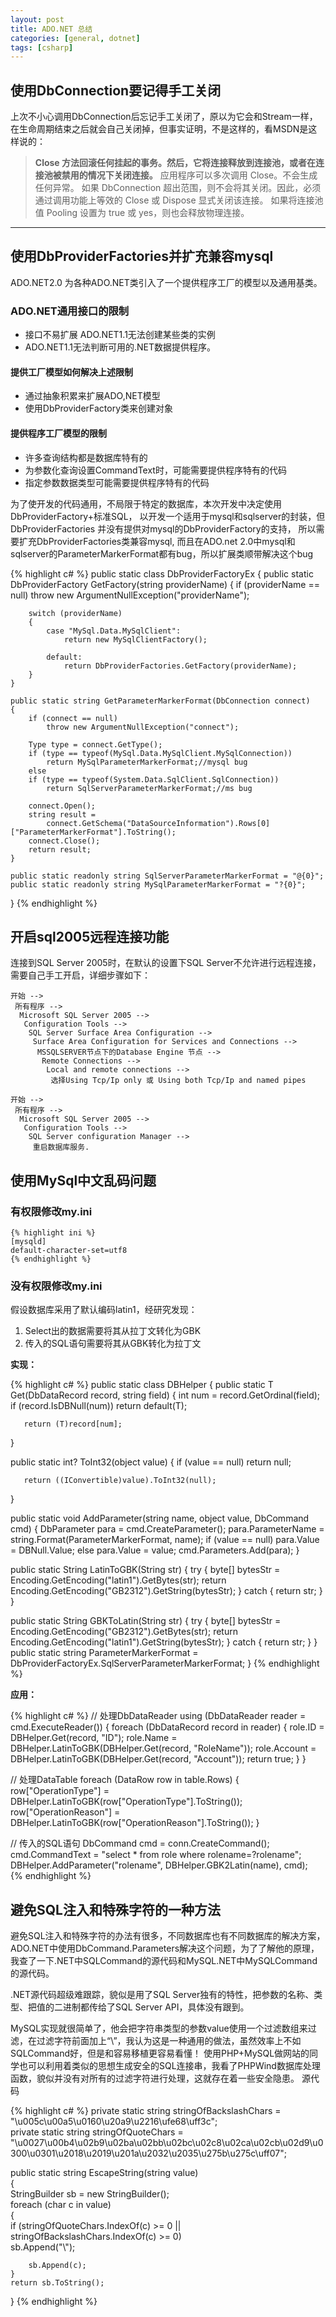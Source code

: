```yaml
---
layout: post
title: ADO.NET 总结
categories: [general, dotnet]
tags: [csharp]
---
```


## 使用DbConnection要记得手工关闭 ##

上次不小心调用DbConnection后忘记手工关闭了，原以为它会和Stream一样，
在生命周期结束之后就会自己关闭掉，但事实证明，不是这样的，看MSDN是这样说的：

> **Close 方法回滚任何挂起的事务。然后，它将连接释放到连接池，或者在连接池被禁用的情况下关闭连接。**
> 应用程序可以多次调用 Close。不会生成任何异常。 
> 如果 DbConnection 超出范围，则不会将其关闭。因此，必须通过调用功能上等效的 Close 或 Dispose 显式关闭该连接。
> 如果将连接池值 Pooling 设置为 true 或 yes，则也会释放物理连接。

----------

## 使用DbProviderFactories并扩充兼容mysql ##
ADO.NET2.0 为各种ADO.NET类引入了一个提供程序工厂的模型以及通用基类。

### ADO.NET通用接口的限制 ###
-  接口不易扩展 ADO.NET1.1无法创建某些类的实例
-  ADO.NET1.1无法判断可用的.NET数据提供程序。

#### 提供工厂模型如何解决上述限制 ####
-  通过抽象积累来扩展ADO,NET模型
-  使用DbProviderFactory类来创建对象

#### 提供程序工厂模型的限制 ####
-  许多查询结构都是数据库特有的
-  为参数化查询设置CommandText时，可能需要提供程序特有的代码
-  指定参数数据类型可能需要提供程序特有的代码

为了使开发的代码通用，不局限于特定的数据库，本次开发中决定使用DbProviderFactory+标准SQL，
以开发一个适用于mysql和sqlserver的封装，但DbProviderFactories
并没有提供对mysql的DbProviderFactory的支持，
所以需要扩充DbProviderFactories类兼容mysql, 而且在ADO.net
2.0中mysql和sqlserver的ParameterMarkerFormat都有bug，所以扩展类顺带解决这个bug

{% highlight c# %}
public static class DbProviderFactoryEx
{
    public static DbProviderFactory GetFactory(string providerName)
    {
        if (providerName == null)
            throw new ArgumentNullException("providerName");

        switch (providerName)
        {
            case "MySql.Data.MySqlClient":
                return new MySqlClientFactory();

            default:
                return DbProviderFactories.GetFactory(providerName);
        }
    }

    public static string GetParameterMarkerFormat(DbConnection connect)
    {
        if (connect == null)
            throw new ArgumentNullException("connect");

        Type type = connect.GetType();
        if (type == typeof(MySql.Data.MySqlClient.MySqlConnection))
            return MySqlParameterMarkerFormat;//mysql bug
        else
        if (type == typeof(System.Data.SqlClient.SqlConnection))
            return SqlServerParameterMarkerFormat;//ms bug

        connect.Open();
        string result = 
            connect.GetSchema("DataSourceInformation").Rows[0]["ParameterMarkerFormat"].ToString();
        connect.Close();
        return result;
    }

    public static readonly string SqlServerParameterMarkerFormat = "@{0}";
    public static readonly string MySqlParameterMarkerFormat = "?{0}";
}
{% endhighlight %}

## 开启sql2005远程连接功能 ##
连接到SQL Server 2005时，在默认的设置下SQL
Server不允许进行远程连接，需要自己手工开启，详细步骤如下： 

	开始 -->
	 所有程序 --> 
	  Microsoft SQL Server 2005 --> 
	   Configuration Tools --> 
	    SQL	Server Surface Area Configuration --> 
		 Surface Area Configuration for	Services and Connections --> 
		  MSSQLSERVER节点下的Database Engine 节点 -->
		   Remote Connections --> 
			Local and remote connections --> 
			 选择Using Tcp/Ip	only 或 Using both Tcp/Ip and named pipes
	
	开始 --> 
	 所有程序 --> 
	  Microsoft SQL Server 2005 --> 
	   Configuration Tools --> 
		SQL Server configuration Manager --> 
		 重启数据库服务.

## 使用MySql中文乱码问题 ##
### 有权限修改my.ini ###
    {% highlight ini %}
    [mysqld]
    default-character-set=utf8
    {% endhighlight %}
        

### 没有权限修改my.ini ###
假设数据库采用了默认编码latin1，经研究发现：

1. Select出的数据需要将其从拉丁文转化为GBK
1. 传入的SQL语句需要将其从GBK转化为拉丁文 

**实现：**

{% highlight c# %}
public static class DBHelper
{
   public static T Get<T>(DbDataRecord record, string field)
   {
       int num = record.GetOrdinal(field);
       if (record.IsDBNull(num))
           return default(T);

       return (T)record[num];
   }

   public static int? ToInt32(object value)
   {
       if (value == null)
           return null;

       return ((IConvertible)value).ToInt32(null);
   }

   public static void AddParameter(string name, object value, DbCommand cmd)
   {
       DbParameter para = cmd.CreateParameter();
       para.ParameterName = string.Format(ParameterMarkerFormat, name);
       if (value == null)
           para.Value = DBNull.Value;
       else
       para.Value = value;
       cmd.Parameters.Add(para);
   }


   public static String LatinToGBK(String str)
   {
       try
       {
           byte[] bytesStr = Encoding.GetEncoding("latin1").GetBytes(str);
           return Encoding.GetEncoding("GB2312").GetString(bytesStr);
       }
       catch
       {
           return str;
       }
   }

   public static String GBKToLatin(String str)
   {
       try
       {
           byte[] bytesStr = Encoding.GetEncoding("GB2312").GetBytes(str);
           return Encoding.GetEncoding("latin1").GetString(bytesStr);
       }
       catch
       {
           return str;
       }
   } 
   public static string ParameterMarkerFormat = 
       DbProviderFactoryEx.SqlServerParameterMarkerFormat;
}
{% endhighlight %}


**应用：**

{% highlight c# %}
// 处理DbDataReader
using (DbDataReader reader = cmd.ExecuteReader())
{
    foreach (DbDataRecord record in reader)
    {
        role.ID = DBHelper.Get<uint>(record, "ID");
        role.Name = DBHelper.LatinToGBK(DBHelper.Get<string>(record, "RoleName"));
        role.Account = DBHelper.LatinToGBK(DBHelper.Get<string>(record, "Account"));
        return true;
    }
}

// 处理DataTable
foreach (DataRow row in table.Rows)
{
    row["OperationType"] = DBHelper.LatinToGBK(row["OperationType"].ToString());
    row["OperationReason"] = DBHelper.LatinToGBK(row["OperationReason"].ToString());
}

// 传入的SQL语句
DbCommand cmd = conn.CreateCommand();
cmd.CommandText = "select * from role where rolename=?rolename";
DBHelper.AddParameter("rolename", DBHelper.GBK2Latin(name), cmd);   
{% endhighlight %}

## 避免SQL注入和特殊字符的一种方法 ##

避免SQL注入和特殊字符的办法有很多，不同数据库也有不同数据库的解决方案，ADO.NET中使用DbCommand.Parameters解决这个问题，为了了解他的原理，我查了一下.NET中SQLCommand的源代码和MySQL.NET中MySQLCommand的源代码。

.NET源代码超级难跟踪，貌似是用了SQL
Server独有的特性，把参数的名称、类型、把值的二进制都传给了SQL Server
API，具体没有跟到。

MySQL实现就很简单了，他会把字符串类型的参数value使用一个过滤数组来过滤，在过滤字符前面加上“\\”，我认为这是一种通用的做法，虽然效率上不如SQLCommand好，但是和容易移植更容易看懂！
使用PHP+MySQL做网站的同学也可以利用着类似的思想生成安全的SQL连接串，我看了PHPWind数据库处理函数，貌似并没有对所有的过滤字符进行处理，这就存在着一些安全隐患。
源代码

{% highlight c# %}
private static string stringOfBackslashChars = "\u005c\u00a5\u0160\u20a9\u2216\ufe68\uff3c";        
private static string stringOfQuoteChars = "\\u0027\\u00b4\\u02b9\\u02ba\\u02bb\\u02bc\\u02c8\\u02ca\\u02cb\\u02d9\\u0300\\u0301\\u2018\\u2019\\u201a\\u2032\\u2035\\u275b\\u275c\\uff07";    

public static string EscapeString(string value)        
{            
    StringBuilder sb = new StringBuilder();            
    foreach (char c in value)            
    {                
        if (stringOfQuoteChars.IndexOf(c) >= 0 || stringOfBackslashChars.IndexOf(c) >= 0)    
            sb.Append("\\");  

        sb.Append(c);            
    }            
    return sb.ToString();        
}
{% endhighlight %}

